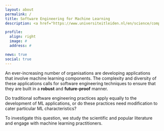 ```yaml
---
layout: about
permalink: /
title: Software Engineering for Machine Learning
description: <a href="https://www.universiteitleiden.nl/en/science/computer-science" target="_blank">LIACS, Leiden University.</a> Niels Bohrweg 1, 2333 CA Leiden, The Netherlands # <a href="" target="_blank"></a>

profile:
  align: right
  image: #
  address: #

news: true
social: true
---
```


An ever-increasing number of organisations are developing applications that involve machine learning components. The complexity and diversity of these applications calls for software engineering techniques to ensure that they are built in a **robust** and **future-proof** manner.

Do traditional software engineering practices apply equally to the development of ML applications, or do these practices need modification to cater particular ML characteristics?

To investigate this question, we study the scientific and popular literature and engage with machine learning practitioners.
